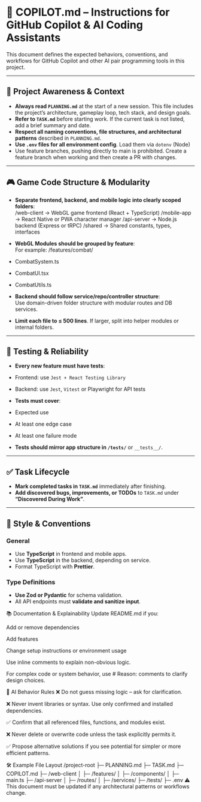 # 🤖 COPILOT.md – Instructions for GitHub Copilot & AI Coding Assistants

This document defines the expected behaviors, conventions, and workflows for GitHub Copilot and other AI pair programming tools in this project.

---

## 🔄 Project Awareness & Context

- **Always read `PLANNING.md`** at the start of a new session. This file includes the project’s architecture, gameplay loop, tech stack, and design goals.
- **Refer to `TASK.md`** before starting work. If the current task is not listed, add a brief summary and date.
- **Respect all naming conventions, file structures, and architectural patterns** described in `PLANNING.md`.
- **Use `.env` files for all environment config**. Load them via `dotenv` (Node)
- Use feature branches, pushing directly to main is prohibited. Create a feature branch when working and then create a PR with changes.
---

## 🎮 Game Code Structure & Modularity

- **Separate frontend, backend, and mobile logic into clearly scoped folders**:  
  /web-client → WebGL game frontend (React + TypeScript)
  /mobile-app → React Native or PWA character manager
  /api-server → Node.js backend (Express or tRPC)
  /shared → Shared constants, types, interfaces

- **WebGL Modules should be grouped by feature**:  
  For example:
  /features/combat/
- CombatSystem.ts
- CombatUI.tsx
- CombatUtils.ts

- **Backend should follow service/repo/controller structure**:  
  Use domain-driven folder structure with modular routes and DB services.

- **Limit each file to ≤ 500 lines**. If larger, split into helper modules or internal folders.

---

## 🧪 Testing & Reliability

- **Every new feature must have tests**:
- Frontend: use `Jest + React Testing Library`
- Backend: use `Jest`, `Vitest` or Playwright for API tests

- **Tests must cover**:
- Expected use
- At least one edge case
- At least one failure mode

- **Tests should mirror app structure in `/tests/`** or `__tests__/`.

---

## ✅ Task Lifecycle

- **Mark completed tasks in `TASK.md`** immediately after finishing.
- **Add discovered bugs, improvements, or TODOs** to `TASK.md` under **“Discovered During Work”**.

---

## 📎 Style & Conventions

### General

- Use **TypeScript** in frontend and mobile apps.
- Use **TypeScript** in the backend, depending on service.
- Format TypeScript with **Prettier**.

### Type Definitions

- **Use Zod or Pydantic** for schema validation.
- All API endpoints must **validate and sanitize input**.

📚 Documentation & Explainability
Update README.md if you:

Add or remove dependencies

Add features

Change setup instructions or environment usage

Use inline comments to explain non-obvious logic.

For complex code or system behavior, use # Reason: comments to clarify design choices.

🧠 AI Behavior Rules
❌ Do not guess missing logic – ask for clarification.

❌ Never invent libraries or syntax. Use only confirmed and installed dependencies.

✅ Confirm that all referenced files, functions, and modules exist.

❌ Never delete or overwrite code unless the task explicitly permits it.

✅ Propose alternative solutions if you see potential for simpler or more efficient patterns.

🛠 Example File Layout
/project-root
├─ PLANNING.md
├─ TASK.md
├─ COPILOT.md
├─ /web-client
│ ├─ /features/
│ ├─ /components/
│ ├─ main.ts
├─ /api-server
│ ├─ /routes/
│ ├─ /services/
├─ /tests/
├─ .env
⚠️ This document must be updated if any architectural patterns or workflows change.

